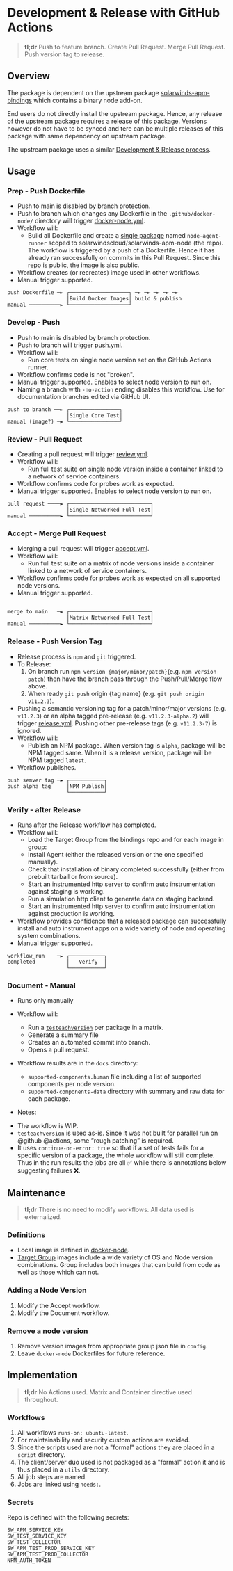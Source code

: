 # Development & Release with GitHub Actions 

> **tl;dr** Push to feature branch. Create Pull Request. Merge Pull Request. Push version tag to release.

## Overview

The package is dependent on the upstream package [solarwinds-apm-bindings](https://www.npmjs.com/package/solarwinds-apm-bindings) which contains a binary node add-on. 

End users do not directly install the upstream package. Hence, any release of the upstream package requires a release of this package. Versions however do not have to be synced and tere can be multiple releases of this package with same dependency on upstream package.

The upstream package uses a similar [Development & Release process](https://github.com/solarwindscloud/solarwinds-bindings-node/tree/main/.github#development--release-with-github-actions).

## Usage

### Prep - Push Dockerfile

* Push to main is disabled by branch protection.
* Push to branch which changes any Dockerfile in the `.github/docker-node/` directory will trigger [docker-node.yml](./workflows/docker-node.yml).
* Workflow will:
  - Build all Dockerfile and create a [single package](https://github.com/solarwindscloud/solarwinds-apm-node/pkgs/container/solarwinds-apm-node%2Fnode-agent-runner) named `node-agent-runner` scoped to solarwindscloud/solarwinds-apm-node (the repo). The workflow is triggered by a push of a Dockerfile. Hence it has already ran successfully on commits in this Pull Request. Since this repo is public, the image is also public.
* Workflow creates (or recreates) image used in other workflows.
* Manual trigger supported.

```
push Dockerfile ─► ┌───────────────────┐ ─► ─► ─► ─► ─►
                   │Build Docker Images│ build & publish
manual ──────────► └───────────────────┘     
```

### Develop - Push

* Push to main is disabled by branch protection.
* Push to branch will trigger [push.yml](./workflows/push.yml). 
* Workflow will:
  - Run core tests on single node version set on the GitHub Actions runner. 
* Workflow confirms code is not "broken".
* Manual trigger supported. Enables to select node version to run on.
* Naming a branch with `-no-action` ending disables this workflow. Use for documentation branches edited via GitHub UI.
```
push to branch ──► ┌────────────────┐ 
                   │Single Core Test│ 
manual (image?) ─► └────────────────┘ 
```

### Review - Pull Request

* Creating a pull request will trigger [review.yml](./workflows/review.yml). 
* Workflow will:
  - Run full test suite on single node version inside a container linked to a network of service containers. 
* Workflow confirms code for probes work as expected.
* Manual trigger supported. Enables to select node version to run on.
```
pull request ────► ┌──────────────────────────┐
                   │Single Networked Full Test│
manual ──────────► └──────────────────────────┘
```
### Accept - Merge Pull Request 

* Merging a pull request will trigger [accept.yml](./workflows/accept.yml). 
* Workflow will:
  - Run full test suite on a matrix of node versions inside a container linked to a network of service containers. 
* Workflow confirms code for probes work as expected on all supported node versions.
* Manual trigger supported.
```

merge to main   ─► ┌──────────────────────────┐
                   │Matrix Networked Full Test│
manual ──────────► └──────────────────────────┘
```

### Release - Push Version Tag

* Release process is `npm` and `git` triggered.
* To Release:
  1. On branch run `npm version {major/minor/patch}`(e.g. `npm version patch`) then have the branch pass through the Push/Pull/Merge flow above. 
  2. When ready `git push` origin {tag name} (e.g. `git push origin v11.2.3`).
* Pushing a semantic versioning tag for a patch/minor/major versions (e.g. `v11.2.3`) or an alpha tagged pre-release (e.g. `v11.2.3-alpha.2`) will trigger [release.yml](./workflows/release.yml). Pushing other pre-release tags (e.g. `v11.2.3-7`) is ignored.
* Workflow will: 
  - Publish an NPM package. When version tag is `alpha`, package will be NPM tagged same. When it is a release version, package will be NPM tagged `latest`.
* Workflow publishes.

```
push semver tag ─► ┌───────────┐
push alpha tag     │NPM Publish│
                   └───────────┘
```


### Verify - after Release

* Runs after the Release workflow has completed.
* Workflow will:
  - Load the Target Group from the bindings repo and for each image in group:
  - Install Agent (either the released version or the one specified manually).
  - Check that installation of binary completed successfully (either from prebuilt tarball or from source).
  - Start an instrumented http server to confirm auto instrumentation against staging is working.
  - Run a simulation http client to generate data on staging backend.
  - Start an instrumented http server to confirm auto instrumentation against production is working.
* Workflow provides confidence that a released package can successfully install and auto instrument apps on a wide variety of node and operating system combinations.
* Manual trigger supported.


```
workflow_run    ─► ┌───────────┐
completed          │   Verify  │
                   └───────────┘
```

### Document - Manual

* Runs only manually 
* Workflow will:
  - Run a [`testeachversion`](https://www.npmjs.com/package/testeachversion) per package in a matrix.
  - Generate a summary file
  - Creates an automated commit into branch.
  - Opens a pull request. 
* Workflow results are in the `docs` directory:
  - `supported-components.human` file including a list of supported components per node version.
  - `supported-components-data` directory with summary and raw data for each package.

* Notes: 
- The workflow is WIP.
- `testeachversion` is used as-is. Since it was not built for parallel run on @github @actions, some “rough patching” is required.
- It uses `continue-on-error: true` so that if a set of tests fails for a specific version of a package, the whole workflow will still complete. Thus in the run results the jobs are all ✅ while there is annotations below suggesting failures ❌. 

## Maintenance

> **tl;dr** There is no need to modify workflows. All data used is externalized.

### Definitions
* Local image is defined in [docker-node](./docker-node).
* [Target Group](./config/target-group.json) images include a wide variety of OS and Node version combinations. Group includes both images that can build from code as well as those which can not.

### Adding a Node Version

1. Modify the Accept workflow.
2. Modify the Document workflow.

### Remove a node version

1. Remove version images from appropriate group json file in `config`.
2. Leave `docker-node` Dockerfiles for future reference.

## Implementation

> **tl;dr** No Actions used. Matrix and Container directive used throughout.

### Workflows

1. All workflows `runs-on: ubuntu-latest`.
2. For maintainability and security custom actions are avoided.
3. Since the scripts used are not a "formal" actions they are placed in a `script` directory.
4. The client/server duo used is not packaged as a "formal" action it and is thus placed in a `utils` directory.
5. All job steps are named.
6. Jobs are linked using `needs:`.

### Secrets

Repo is defined with the following secrets:
```
SW_APM_SERVICE_KEY
SW_TEST_SERVICE_KEY
SW_TEST_COLLECTOR
SW_APM_TEST_PROD_SERVICE_KEY
SW_APM_TEST_PROD_COLLECTOR
NPM_AUTH_TOKEN
```
